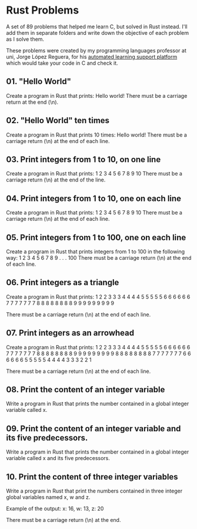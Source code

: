 # Rust Problems
A set of 89 problems that helped me learn C, but solved in Rust instead. I'll add them in separate folders and write down the objective of each problem as I solve them.

These problems were created by my programming languages professor at uni, Jorge López Reguera, for his [automated learning support platform](http://pa3p.inf.udec.cl/C/CENTRO_EVALUADOR/) which would take your code in C and check it.

## 01. "Hello World"
Create a program in Rust that prints:
Hello world!
There must be a carriage return at the end (\n).

## 02. "Hello World" ten times
Create a program in Rust that prints 10 times:
Hello world!
There must be a carriage return (\n) at the end of each line.

## 03. Print integers from 1 to 10, on one line
Create a program in Rust that prints:
1 2 3 4 5 6 7 8 9 10
There must be a carriage return (\n) at the end of the line.

## 04. Print integers from 1 to 10, one on each line
Create a program in Rust that prints:
1
2
3
4
5
6
7
8
9
10
There must be a carriage return (\n) at the end of each line.

## 05. Print integers from 1 to 100, one on each line
Create a program in Rust that prints integers from 1 to 100 in the following way:
1
2
3
4
5
6
7
8
9
.
.
.
100
There must be a carriage return (\n) at the end of each line.

## 06. Print integers as a triangle
Create a program in Rust that prints:
1
2 2
3 3 3
4 4 4 4
5 5 5 5 5
6 6 6 6 6 6
7 7 7 7 7 7 7
8 8 8 8 8 8 8 8
9 9 9 9 9 9 9 9 9

There must be a carriage return (\n) at the end of each line.

## 07. Print integers as an arrowhead
Create a program in Rust that prints:
1
2 2
3 3 3
4 4 4 4
5 5 5 5 5
6 6 6 6 6 6
7 7 7 7 7 7 7
8 8 8 8 8 8 8 8
9 9 9 9 9 9 9 9 9
8 8 8 8 8 8 8 8
7 7 7 7 7 7 7
6 6 6 6 6 6
5 5 5 5 5
4 4 4 4
3 3 3
2 2
1

There must be a carriage return (\n) at the end of each line.

## 08. Print the content of an integer variable
Write a program in Rust that prints the number contained in a global integer variable called x.

## 09. Print the content of an integer variable and its five predecessors.
Write a program in Rust that prints the number contained in a global integer variable called x and its five predecessors.

## 10. Print the content of three integer variables
Write a program in Rust that print the numbers contained in three integer global variables named x, w and z.

Example of the output:
x: 16, w: 13, z: 20

There must be a carriage return (\n) at the end.